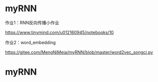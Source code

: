 # myRNN

作业1：RNN反向传播小作业 

https://www.tinymind.com/u012160945/notebooks/10


作业2：word_embedding

https://gitee.com/MengNiMeia/myRNN/blob/master/word2vec_songci.py 


# myRNN
